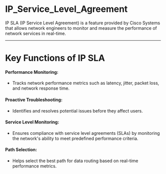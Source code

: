 # IP_Service_Level_Agreement

IP SLA (IP Service Level Agreement) is a feature provided by Cisco Systems that allows network engineers to monitor and measure the performance of network services in real-time.

---

# Key Functions of IP SLA

#### Performance Monitoring:
- Tracks network performance metrics such as latency, jitter, packet loss, and network response time.
#### Proactive Troubleshooting:
- Identifies and resolves potential issues before they affect users.
#### Service Level Monitoring:
- Ensures compliance with service level agreements (SLAs) by monitoring the network's ability to meet predefined performance criteria.
#### Path Selection:
- Helps select the best path for data routing based on real-time performance metrics.








